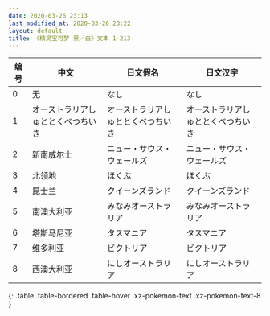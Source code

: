 ```yaml
---
date: 2020-03-26 23:13
last_modified_at: 2020-03-26 23:22
layout: default
title: 《精灵宝可梦 黑／白》文本 1-213
---
```

| 编号 | 中文 | 日文假名 | 日文汉字 |
| ---- | ---- | ---- | --- |
| 0 | 无 | なし | なし |
| 1 | オーストラリアしゅととくべつちいき | オーストラリアしゅととくべつちいき | オーストラリアしゅととくべつちいき |
| 2 | 新南威尔士 | ニュー・サウス・ウェールズ | ニュー・サウス・ウェールズ |
| 3 | 北领地 | ほくぶ | ほくぶ |
| 4 | 昆士兰 | クイーンズランド | クイーンズランド |
| 5 | 南澳大利亚 | みなみオーストラリア | みなみオーストラリア |
| 6 | 塔斯马尼亚 | タスマニア | タスマニア |
| 7 | 维多利亚 | ビクトリア | ビクトリア |
| 8 | 西澳大利亚 | にしオーストラリア | にしオーストラリア |
{: .table .table-bordered .table-hover .xz-pokemon-text .xz-pokemon-text-8 }